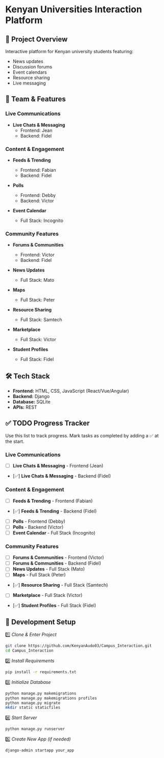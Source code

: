 # Kenyan Universities Interaction Platform

## 🎯 Project Overview

Interactive platform for Kenyan university students featuring:

- News updates
- Discussion forums
- Event calendars
- Resource sharing
- Live messaging

## 👥 Team & Features

### Live Communications

- **Live Chats & Messaging**
  - Frontend: Jean
  - Backend: Fidel

### Content & Engagement

- **Feeds & Trending**

  - Frontend: Fabian
  - Backend: Fidel
- **Polls**

  - Frontend: Debby
  - Backend: Victor
- **Event Calendar**

  - Full Stack: Incognito

### Community Features

- **Forums & Communities**

  - Frontend: Victor
  - Backend: Fidel
- **News Updates**

  - Full Stack: Mato
- **Maps**

  - Full Stack: Peter
- **Resource Sharing**

  - Full Stack: Samtech
- **Marketplace**

  - Full Stack: Victor
- **Student Profiles**

  - Full Stack: Fidel

## 🛠️ Tech Stack

- **Frontend:** HTML, CSS, JavaScript (React/Vue/Angular)
- **Backend:** Django
- **Database:** SQLite
- **APIs:** REST

## ✅ TODO Progress Tracker

Use this list to track progress. Mark tasks as completed by adding a ✅ at the start.

### Live Communications

- [ ] **Live Chats & Messaging** - Frontend (Jean)

- [✅] **Live Chats & Messaging** - Backend (Fidel)

### Content & Engagement

- [ ] **Feeds & Trending** - Frontend (Fabian)

- [✅] **Feeds & Trending** - Backend (Fidel)

- [ ] **Polls** - Frontend (Debby)
- [ ] **Polls** - Backend (Victor)
- [ ] **Event Calendar** - Full Stack (Incognito)

### Community Features

- [ ] **Forums & Communities** - Frontend (Victor)
- [ ] **Forums & Communities** - Backend (Fidel)
- [ ] **News Updates** - Full Stack (Mato)
- [ ] **Maps** - Full Stack (Peter)

- [✅] **Resource Sharing** - Full Stack (Samtech)

- [ ] **Marketplace** - Full Stack (Victor)

- [✅] **Student Profiles** - Full Stack (Fidel)

## 🚀 Development Setup

1️⃣ *Clone & Enter Project*

```bash
git clone https://github.com/KenyanAudo03/Campus_Interaction.git
cd Campus_Interaction
```

2️⃣ *Install Requirements*

```bash
pip install -r requirements.txt
```

3️⃣ *Initialize Database*

```bash
python manage.py makemigrations
python manage.py makemigrations profiles
python manage.py migrate
mkdir static staticfiles
```

4️⃣ *Start Server*

```bash
python manage.py runserver
```

5️⃣ *Create New App (if needed)*

```bash
django-admin startapp your_app
```
